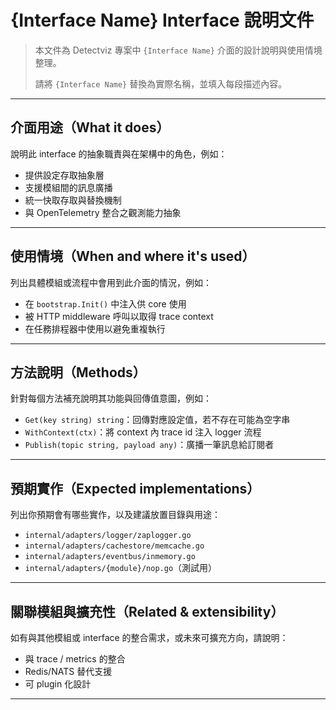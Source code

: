 # {Interface Name} Interface 說明文件

> 本文件為 Detectviz 專案中 `{Interface Name}` 介面的設計說明與使用情境整理。
> 
> 請將 `{Interface Name}` 替換為實際名稱，並填入每段描述內容。

---

## 介面用途（What it does）

說明此 interface 的抽象職責與在架構中的角色，例如：

- 提供設定存取抽象層
- 支援模組間的訊息廣播
- 統一快取存取與替換機制
- 與 OpenTelemetry 整合之觀測能力抽象

---

## 使用情境（When and where it's used）

列出具體模組或流程中會用到此介面的情況，例如：

- 在 `bootstrap.Init()` 中注入供 core 使用
- 被 HTTP middleware 呼叫以取得 trace context
- 在任務排程器中使用以避免重複執行

---

## 方法說明（Methods）

針對每個方法補充說明其功能與回傳值意圖，例如：

- `Get(key string) string`：回傳對應設定值，若不存在可能為空字串
- `WithContext(ctx)`：將 context 內 trace id 注入 logger 流程
- `Publish(topic string, payload any)`：廣播一筆訊息給訂閱者

---

## 預期實作（Expected implementations）

列出你預期會有哪些實作，以及建議放置目錄與用途：

- `internal/adapters/logger/zaplogger.go`
- `internal/adapters/cachestore/memcache.go`
- `internal/adapters/eventbus/inmemory.go`
- `internal/adapters/{module}/nop.go`（測試用）

---

## 關聯模組與擴充性（Related & extensibility）

如有與其他模組或 interface 的整合需求，或未來可擴充方向，請說明：

- 與 trace / metrics 的整合
- Redis/NATS 替代支援
- 可 plugin 化設計

---